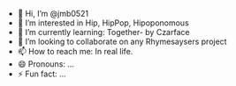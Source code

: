 - 👋 Hi, I’m @jmb0521
- 👀 I’m interested in Hip, HipPop, Hipoponomous
- 🌱 I’m currently learning: Together- by Czarface
- 💞️ I’m looking to collaborate on any Rhymesaysers project
- 📫 How to reach me: In real life.
- 😄 Pronouns: ...
- ⚡ Fun fact: ...

<!---
jmb0521/jmb0521 is a ✨ special ✨ repository because its `README.md` (this file) appears on your GitHub profile.
You can click the Preview link to take a look at your changes.
--->
